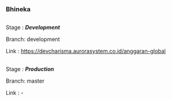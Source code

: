 ### Bhineka

##

Stage : ___Development___

Branch: development

Link  : https://devcharisma.aurorasystem.co.id/anggaran-global

##

Stage : ___Production___

Branch: master

Link  : -


